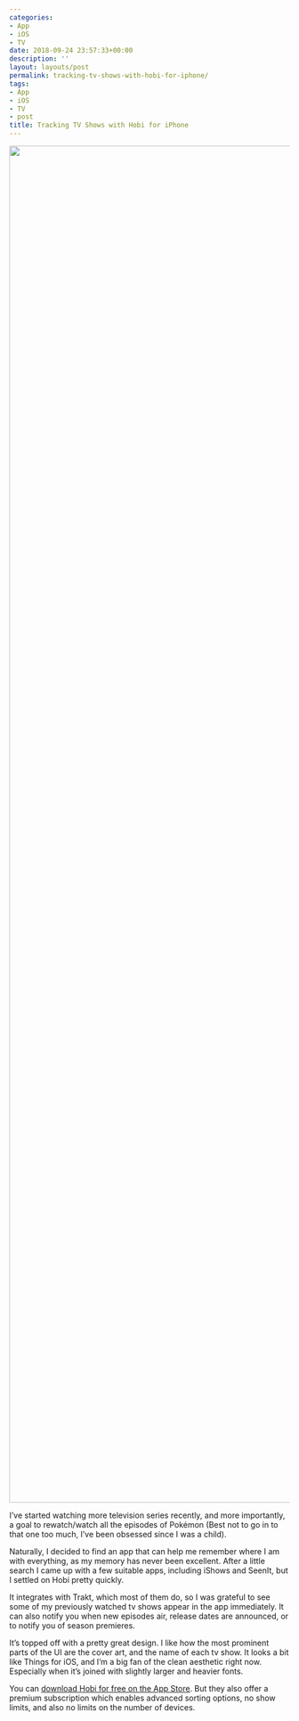 ```yaml
---
categories:
- App
- iOS
- TV
date: 2018-09-24 23:57:33+00:00
description: ''
layout: layouts/post
permalink: tracking-tv-shows-with-hobi-for-iphone/
tags:
- App
- iOS
- TV
- post
title: Tracking TV Shows with Hobi for iPhone
---
```


<p><img loading="lazy" class="alignnone size-full wp-image-6332" src="https://chrishannah.me/wp-content/uploads/2018/09/57389EBE-97B1-4045-82BC-2EB35AD840E7.jpeg" width="3415" height="2436" srcset="https://cdn.chrishannah.me/images/2018/09/57389EBE-97B1-4045-82BC-2EB35AD840E7.jpeg 3415w, https://cdn.chrishannah.me/images/2018/09/57389EBE-97B1-4045-82BC-2EB35AD840E7-300x214.jpeg 300w, https://cdn.chrishannah.me/images/2018/09/57389EBE-97B1-4045-82BC-2EB35AD840E7-768x548.jpeg 768w" sizes="(max-width: 3415px) 100vw, 3415px" /></p>
<p>I’ve started watching more television series recently, and more importantly, a goal to rewatch/watch all the episodes of Pokémon (Best not to go in to that one too much, I’ve been obsessed since I was a child).</p>
<p>Naturally, I decided to find an app that can help me remember where I am with everything, as my memory has never been excellent. After a little search I came up with a few suitable apps, including iShows and SeenIt, but I settled on Hobi pretty quickly.</p>
<p>It integrates with Trakt, which most of them do, so I was grateful to see some of my previously watched tv shows appear in the app immediately. It can also notify you when new episodes air, release dates are announced, or to notify you of season premieres.</p>
<p>It’s topped off with a pretty great design. I like how the most prominent parts of the UI are the cover art, and the name of each tv show. It looks a bit like Things for iOS, and I’m a big fan of the clean aesthetic right now. Especially when it’s joined with slightly larger and heavier fonts.</p>
<p>You can <a href="https://itunes.apple.com/gb/app/id1387915223?at=1010l4Hj&amp;ct=social">download Hobi for free on the App Store</a>. But they also offer a premium subscription which enables advanced sorting options, no show limits, and also no limits on the number of devices.</p>